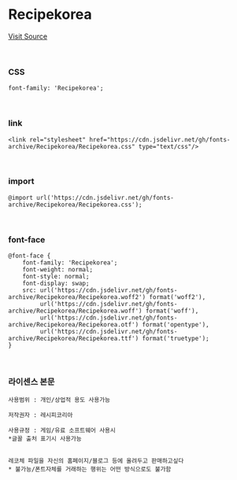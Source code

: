 # Recipekorea

[Visit Source](https://recipekorea.com/bbs/board.php?bo_table=ld_0308&wr_id=2479)

&nbsp;

### CSS

```
font-family: 'Recipekorea';
```

&nbsp;

### link

```
<link rel="stylesheet" href="https://cdn.jsdelivr.net/gh/fonts-archive/Recipekorea/Recipekorea.css" type="text/css"/>
```

&nbsp;

### import

```
@import url('https://cdn.jsdelivr.net/gh/fonts-archive/Recipekorea/Recipekorea.css');
```

&nbsp;

### font-face

```
@font-face {
    font-family: 'Recipekorea';
    font-weight: normal;
    font-style: normal;
    font-display: swap;
    src: url('https://cdn.jsdelivr.net/gh/fonts-archive/Recipekorea/Recipekorea.woff2') format('woff2'),
         url('https://cdn.jsdelivr.net/gh/fonts-archive/Recipekorea/Recipekorea.woff') format('woff'),
         url('https://cdn.jsdelivr.net/gh/fonts-archive/Recipekorea/Recipekorea.otf') format('opentype'),
         url('https://cdn.jsdelivr.net/gh/fonts-archive/Recipekorea/Recipekorea.ttf') format('truetype');
}
```

&nbsp;

### 라이센스 본문

```
사용범위 : 개인/상업적 용도 사용가능 
 
저작권자 : 레시피코리아 
 
사용규정 : 게임/유료 소프트웨어 사용시 
*글꼴 출처 표기시 사용가능 
 
 
레코체 파일을 자신의 홈페이지/블로그 등에 올려두고 판매하고싶다 
* 불가능/폰트자체를 거래하는 행위는 어떤 방식으로도 불가함
```
